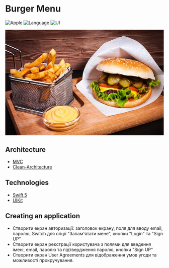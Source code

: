 # Burger Menu

![Apple](https://img.shields.io/badge/iOS-18-FFFF66?logo=apple) ![Language](https://img.shields.io/badge/Swift-5-blue?logo=swift) ![UI](https://img.shields.io/badge/+-UIKit-magenta?logo=NextUI)

![Title](/img/title.png)

## Architecture

- [MVC](https://en.wikipedia.org/wiki/Model%E2%80%93view%E2%80%93controller)
- [Clean-Architecture](https://blog.cleancoder.com/uncle-bob/2012/08/13/the-clean-architecture.html)

## Technologies

- [Swift 5](https://www.swift.org/documentation/)
- [UIKit](https://developer.apple.com/documentation/uikit)

## Creating an application

- Створити екран авторизації: заголовок екрану, поля для вводу email, паролю, Switch для опції "Запам'ятати мене", кнопки "Login" та "Sign UP"
- Створити екран реєстрації користувача з полями для введення імені, email, паролю та підтвердження паролю, кнопки "Sign UP"
- Створити екран User Agreements для відображення умов угоди та можливості прокручування.

